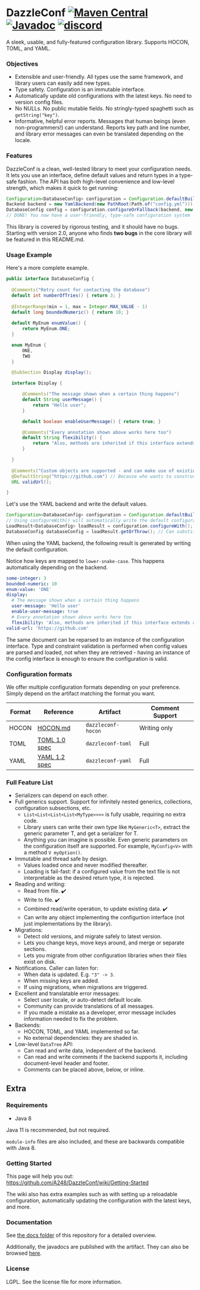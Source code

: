 
# DazzleConf [![Maven Central](https://img.shields.io/maven-central/v/space.arim.dazzleconf/dazzleconf-parent?color=brightgreen&label=maven%20central)](https://mvnrepository.com/artifact/space.arim.dazzleconf/dazzleconf-core) [![Javadoc](https://javadoc.io/badge2/space.arim.dazzleconf/dazzleconf-core/javadoc.svg)](https://javadoc.io/doc/space.arim.dazzleconf/dazzleconf-core) [![discord](https://img.shields.io/discord/784154359067443280?label=discord)](https://discord.gg/es9EuHqqNr)

A sleek, usable, and fully-featured configuration library. Supports HOCON, TOML, and YAML.

### Objectives

* Extensible and user-friendly. All types use the same framework, and library users can easily add new types.
* Type safety. Configuration is an immutable interface.
* Automatically update old configurations with the latest keys. No need to version config files.
* No NULLs. No public mutable fields. No stringly-typed spaghetti such as `getString("key")`.
* Informative, helpful error reports. Messages that human beings (even non-programmers!) can understand. Reports key path and line number, and library error messages can even be translated depending on the locale. 

### Features

DazzleConf is a clean, well-tested library to meet your configuration needs. It lets you use an interface, define default values and return types in a type-safe fashion.
The API has both high-level convenience and low-level strength, which makes it quick to get running:

```java
Configuration<DatabaseConfig> configuration = Configuration.defaultBuilder(DatabaseConfig.class).build();
Backend backend = new YamlBackend(new PathRoot(Path.of("config.yml")));
DatabaseConfig config = configuration.configureOrFallback(backend, new StandardErrorPrint(output -> output.printTo(System.out)));
// DONE! You now have a user-friendly, type-safe configuration system
```

This library is covered by rigorous testing, and it should have no bugs. Starting with version 2.0, anyone who finds **two bugs** in the core library will be featured in this README.md.

### Usage Example

Here's a more complete example.

```java
public interface DatabaseConfig {
  
  @Comments("Retry count for contacting the database")
  default int numberOfTries() { return 3; }
  
  @IntegerRange(min = 1, max = Integer.MAX_VALUE - 1)
  default long boundedNumeric() { return 10; }
  
  default MyEnum enumValue() {
      return MyEnum.ONE;
  }

  enum MyEnum {
      ONE, 
      TWO
  }

  @SubSection Display display();

  interface Display {

      @Comments("The message shown when a certain thing happens")
      default String userMessage() {
          return "Hello user";
      }

      default boolean enableUserMessage() { return true; }

      @Comments("Every annotation shown above works here too")
      default String flexibility() {
          return "Also, methods are inherited if this interface extends another, enabling inheritable config interfaces";
      }

  }
  
  @Comments("Custom objects are supported - and can make use of existing annotations")
  @DefaultString("https://github.com") // Because who wants to construct URL directly?
  URL validUrl();

}
```

Let's use the YAML backend and write the default values.

```java
Configuration<DatabaseConfig> configuration = Configuration.defaultBuilder(DatabaseConfig.class).build();
// Using configureWith() will automatically write the default configuration if it doesn't exist
LoadResult<DatabaseConfig> loadResult = configuration.configureWith();
DatabaseConfig databaseConfig = loadResult.getOrThrow(); // Can substitute better error handling
```

When using the YAML backend, the following result is generated by writing the default configuration.

Notice how keys are mapped to `lower-snake-case`. This happens automatically depending on the backend.

```yaml
some-integer: 3
bounded-numeric: 10
enum-value: 'ONE'
display:
  # The message shown when a certain thing happens
  user-message: 'Hello user'
  enable-user-message: true
  # Every annotation shown above works here too
  flexibility: 'Also, methods are inherited if this interface extends another, enabling inheritable config interfaces'
valid-url: 'https://github.com'
```

The same document can be reparsed to an instance of the configuration interface. Type and constraint validation is performed when config values are parsed and loaded, not when they are retrieved - having an instance of the config interface is enough to ensure the configuration is valid.

### Configuration formats

We offer multiple configuration formats depending on your preference. Simply depend on the artifact matching the format you want.

| Format | Reference                                                            | Artifact           | Comment Support |
|--------|----------------------------------------------------------------------|--------------------|-----------------|
| HOCON  | [HOCON.md](https://github.com/lightbend/config/blob/master/HOCON.md) | `dazzleconf-hocon` | Writing only    |
| TOML   | [TOML 1.0 spec](https://toml.io/en/v1.0.0)                           | `dazzleconf-toml`  | Full            |
| YAML   | [YAML 1.2 spec](https://yaml.org/spec/1.2.2/)                        | `dazzleconf-yaml`  | Full            |

### Full Feature List

* Serializers can depend on each other.
* Full generics support. Support for infinitely nested generics, collections, configuration subsections, etc.
  * `List<List<List<List<MyType>>>>` is fully usable, requiring no extra code.
  * Library users can write their own type like `MyGeneric<T>`, extract the generic parameter T, and get a serializer for T.
  * Anything you can imagine is possible. Even generic parameters on the configuration itself are supported. For example, `MyConfig<V>` with a method `V myOption()`.
* Immutable and thread safe by design.
  * Values loaded once and never modified thereafter.
  * Loading is fail-fast: if a configured value from the text file is not interpretable as the desired return type, it is rejected.
* Reading and writing:
  * Read from file. ✔️
  * Write to file. ✔️
  * Combined read/write operation, to update existing data. ✔️
  * Can write any object implementing the configurtion interface (not just implementations by the library).
* Migrations:
  * Detect old versions, and migrate safely to latest version.
  * Lets you change keys, move keys around, and merge or separate sections.
  * Lets you migrate from other configuration libraries when their files exist on disk.
* Notifications. Caller can listen for:
  * When data is updated. E.g. `"3" -> 3`.
  * When missing keys are added.
  * If using migrations, when migrations are triggered.
* Excellent and translatable error messages:
  * Select user locale, or auto-detect default locale.
  * Community can provide translations of all messages.
  * If you made a mistake as a developer, error message includes information needed to fix the problem.
* Backends:
  * HOCON, TOML, and YAML implemented so far.
  * No external dependencies: they are shaded in.
* Low-level `DataTree` API: 
  * Can read and write data, independent of the backend.
  * Can read and write comments if the backend supports it, including document-level header and footer.
  * Comments can be placed above, below, or inline.

## Extra

### Requirements

* Java 8

Java 11 is recommended, but not required.

`module-info` files are also included, and these are backwards compatible with Java 8.

### Getting Started

This page will help you out: https://github.com/A248/DazzleConf/wiki/Getting-Started

The wiki also has extra examples such as with setting up a reloadable configuration, automatically updating the configuration with the latest keys, and more.

### Documentation

See [the docs folder](https://github.com/A248/DazzleConf/tree/master/docs) of this repository for a detailed overview.

Additionally, the javadocs are published with the artifact. They can also be browsed [here](https://javadoc.io/doc/space.arim.dazzleconf/dazzleconf-core).

### License

LGPL. See the license file for more information.
